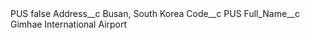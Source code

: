 <?xml version="1.0" encoding="UTF-8"?>
<CustomMetadata xmlns="http://soap.sforce.com/2006/04/metadata" xmlns:xsi="http://www.w3.org/2001/XMLSchema-instance" xmlns:xsd="http://www.w3.org/2001/XMLSchema">
    <label>PUS</label>
    <protected>false</protected>
    <values>
        <field>Address__c</field>
        <value xsi:type="xsd:string">Busan, South Korea</value>
    </values>
    <values>
        <field>Code__c</field>
        <value xsi:type="xsd:string">PUS</value>
    </values>
    <values>
        <field>Full_Name__c</field>
        <value xsi:type="xsd:string">Gimhae International Airport</value>
    </values>
</CustomMetadata>

